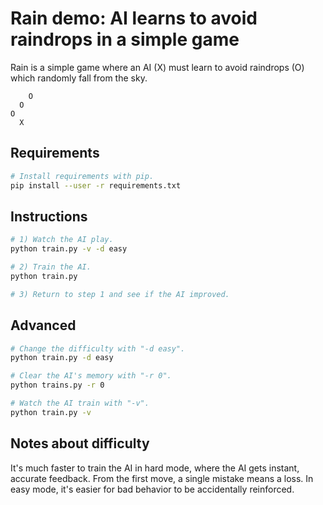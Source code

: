 # Rain demo: AI learns to avoid raindrops in a simple game

Rain is a simple game where an AI (X) must learn to avoid raindrops (O) which randomly fall from the sky.

```
    O
  O
O
  X
```

## Requirements

```sh
# Install requirements with pip.
pip install --user -r requirements.txt
```

## Instructions

```sh
# 1) Watch the AI play.
python train.py -v -d easy

# 2) Train the AI.
python train.py

# 3) Return to step 1 and see if the AI improved.
```

## Advanced

```sh
# Change the difficulty with "-d easy".
python train.py -d easy

# Clear the AI's memory with "-r 0".
python trains.py -r 0

# Watch the AI train with "-v".
python train.py -v
```

## Notes about difficulty
It's much faster to train the AI in hard mode, where the AI gets instant, accurate feedback. From the first move, a single mistake means a loss. In easy mode, it's easier for bad behavior to be accidentally reinforced.
